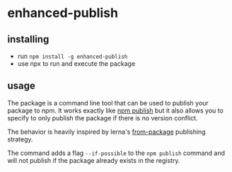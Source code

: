 # enhanced-publish

## installing

- run `npm install -g enhanced-publish`
- use npx to run and execute the package

## usage

The package is a command line tool that can be used to publish your package to npm.
It works exactly like [npm publish](https://docs.npmjs.com/cli/v8/commands/npm-publish) but it also allows you to specify to only publish the package if there is no version conflict.

The behavior is heavily inspired by lerna's [from-package](https://github.com/lerna/lerna/tree/main/commands/publish#bump-from-package) publishing strategy.

The command adds a flag `--if-possible` to the `npm publish` command and will not publish if the package already exists in the registry.
